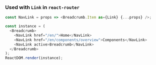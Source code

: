 ### Used with `Link` in `react-router`

<!--start-code-->

```js
const NavLink = props => <Breadcrumb.Item as={Link} {...props} />;

const instance = (
  <Breadcrumb>
    <NavLink href="/en/">Home</NavLink>
    <NavLink href="/en/components/overview">Components</NavLink>
    <NavLink active>Breadcrumb</NavLink>
  </Breadcrumb>
);
ReactDOM.render(instance);
```

<!--end-code-->
